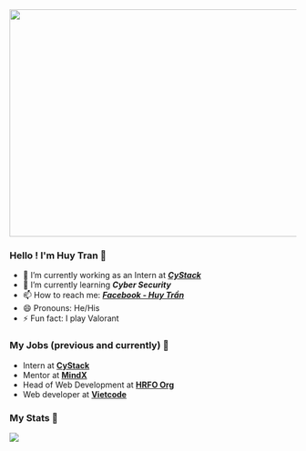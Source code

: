 <img width="1000" height="400" display="block" margin-left="auto" margin-right="auto" src="https://www.nationalcorporatehousing.com/sites/default/files/styles/1000x400/public/cities/ho_chi_minh_city_vietnam2.jpg?itok=aLzv_zIB">

### Hello ! I'm Huy Tran 👋

- 🔭 I’m currently working as an Intern at ***[CyStack](https://cystack.net/)***
- 🌱 I’m currently learning ***Cyber Security***
- 📫 How to reach me: ***[Facebook - Huy Trần](https://www.facebook.com/clown.coder/)***
- 😄 Pronouns: He/His
- ⚡ Fun fact: I play Valorant

### My Jobs (previous and currently) 🏁

- Intern at **[CyStack](https://cystack.net/)**
- Mentor at **[MindX](https://mindx.edu.vn/)**
- Head of Web Development at **[HRFO Org](https://www.facebook.com/hrfo.org)**
- Web developer at **[Vietcode](https://www.facebook.com/vietcode.org/?locale=vi_VN)**

### My Stats 💪

<img src="https://github-readme-stats.vercel.app/api?username=huytran-cloud&&show_icons=true&title_color=ffffff&icon_color=bb2acf&text_color=daf7dc&bg_color=191b1c">
